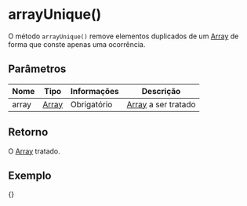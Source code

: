 # arrayUnique()

O método `arrayUnique()` remove elementos duplicados de um [Array](https://developer.mozilla.org/pt-br/docs/Web/JavaScript/Reference/Global_Objects/Array) de forma que conste apenas uma ocorrência.

## Parâmetros

|Nome|Tipo|Informações|Descrição|
|--|--|--|--|
|array|[Array](https://developer.mozilla.org/pt-br/docs/Web/JavaScript/Reference/Global_Objects/Array)|Obrigatório|[Array](https://developer.mozilla.org/pt-br/docs/Web/JavaScript/Reference/Global_Objects/Array) a ser tratado|

## Retorno

O [Array](https://developer.mozilla.org/pt-br/docs/Web/JavaScript/Reference/Global_Objects/Array) tratado.

## Exemplo

{<arrayUnique>}
